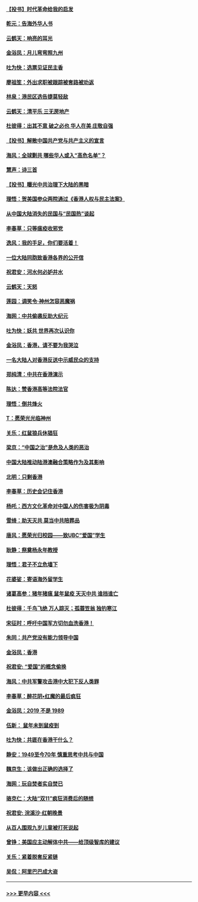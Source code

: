 #### [【投书】时代革命给我的启发](../pages/nsc993/n11684287.md?t=11280222) 
#### [乾元：告海外华人书](../pages/nsc993/n11684044.md?t=11280222) 
#### [云鹤天：响亮的耳光](../pages/nsc993/n11684254.md?t=11280222) 
#### [金浴凤：月儿弯弯照九州](../pages/nsc993/n11684231.md?t=11280222) 
#### [吐为快：选票见证民主香](../pages/nsc993/n11684206.md?t=11280222) 
#### [廖祖笙：外出求职被跟踪被套路被劝返](../pages/nsc993/n11683874.md?t=11280222) 
#### [林泉：港民区选告捷莫轻敌](../pages/nsc993/n11683930.md?t=11280222) 
#### [云鹤天：清平乐 三无房地产](../pages/nsc993/n11681521.md?t=11280222) 
#### [杜彼得：出其不意 破之必也 华人在美 庄敬自强](../pages/nsc993/n11679554.md?t=11280222) 
#### [【投书】解散中国共产党与共产主义的宣言](../pages/nsc993/n11679177.md?t=11280222) 
#### [海风：全球剿共 哪些华人或入“高危名单”？](../pages/nsc993/n11678617.md?t=11280222) 
#### [慧声：诗三首](../pages/nsc993/n11678848.md?t=11280222) 
#### [【投书】曝光中共治理下大陆的黑暗](../pages/nsc993/n11678674.md?t=11280222) 
#### [理悟：贺美国参众两院通过《香港人权与民主法案》](../pages/nsc993/n11678104.md?t=11280222) 
#### [从中国大陆消失的民国与“民国热”谈起](../pages/nsc993/n11678075.md?t=11280222) 
#### [李春草：只等瘟疫收邪党](../pages/nsc993/n11677308.md?t=11280222) 
#### [逸风：我的手足，你们要活着！](../pages/nsc993/n11676352.md?t=11280222) 
#### [一位大陆同胞致香港各界的公开信](../pages/nsc993/n11675761.md?t=11280222) 
#### [祝君安：河水何必妒井水](../pages/nsc993/n11675746.md?t=11280222) 
#### [云鹤天：天怒](../pages/nsc993/n11675718.md?t=11280222) 
#### [莲园：调笑令‧神州怎容恶魔祸](../pages/nsc993/n11675648.md?t=11280222) 
#### [海网：中共偷袭反助大纪元](../pages/nsc993/n11673515.md?t=11280222) 
#### [吐为快：妖共 世界再次认识你](../pages/nsc993/n11673506.md?t=11280222) 
#### [金浴凤：香港，请不要为我哭泣](../pages/nsc993/n11673248.md?t=11280222) 
#### [一名大陆人对香港反送中示威民众的支持](../pages/nsc993/n11672615.md?t=11280222) 
#### [郑纯清：中共在香港演示](../pages/nsc993/n11670539.md?t=11280222) 
#### [陈达：赞香港高等法院法官](../pages/nsc993/n11669542.md?t=11280222) 
#### [理悟：倒共烽火](../pages/nsc993/n11668844.md?t=11280222) 
#### [T：愿荣光光临神州](../pages/nsc993/n11668421.md?t=11280222) 
#### [关乐：红鼠狼兵休猖狂](../pages/nsc993/n11668378.md?t=11280222) 
#### [梁京：“中国之治”是危及人类的恶治](../pages/nsc993/n11668328.md?t=11280222) 
#### [中国大陆推动陆港澳融合策略作为及其影响](../pages/nsc993/n11668157.md?t=11280222) 
#### [北明：只剩香港](../pages/nsc993/n11668002.md?t=11280222) 
#### [李春草：历史会记住香港](../pages/nsc993/n11667927.md?t=11280222) 
#### [杨吒：西方文化革命对中国人的伤害极为阴毒](../pages/nsc993/n11664521.md?t=11280222) 
#### [雪绮：助天灭共 莫当中共陪葬品](../pages/nsc993/n11662650.md?t=11280222) 
#### [唐风：愿荣光归校园——致UBC“爱国”学生](../pages/nsc993/n11662194.md?t=11280222) 
#### [耿静：祭奠杨永年教授](../pages/nsc993/n11662514.md?t=11280222) 
#### [理悟：君子不立危墙下](../pages/nsc993/n11662172.md?t=11280222) 
#### [花婆娑：寄语海外留学生](../pages/nsc993/n11662121.md?t=11280222) 
#### [诸葛高参：猪年猪瘟 鼠年鼠疫 天灭中共 谁挡谁亡](../pages/nsc993/n11661980.md?t=11280222) 
#### [杜彼得：千鸟飞绝 万人踪灭；孤蓑笠翁 独钓寒江](../pages/nsc993/n11661170.md?t=11280222) 
#### [宋征时：呼吁中国军方切勿血洗香港！](../pages/nsc993/n11415318.md?t=11280222) 
#### [朱同：共产党没有能力领导中国](../pages/nsc993/n11660421.md?t=11280222) 
#### [金浴凤：香港](../pages/nsc993/n11660419.md?t=11280222) 
#### [祝君安: “爱国”的概念偷换](../pages/nsc993/n11659706.md?t=11280222) 
#### [海风：中共军警攻击港中大犯下反人类罪](../pages/nsc993/n11659632.md?t=11280222) 
#### [李春草：醉花阴•红魔的最后疯狂](../pages/nsc993/n11659287.md?t=11280222) 
#### [金浴凤：2019 不是 1989](../pages/nsc993/n11657663.md?t=11280222) 
#### [伍新： 鼠年未到鼠疫到](../pages/nsc993/n11655098.md?t=11280222) 
#### [吐为快：共匪在香港干什么？](../pages/nsc993/n11654891.md?t=11280222) 
#### [静安：1949至今70年 慎重思考中共与中国](../pages/nsc993/n11651244.md?t=11280222) 
#### [魏京生：该做出正确的选择了](../pages/nsc993/n11653084.md?t=11280222) 
#### [海网：玩自焚者实自焚已](../pages/nsc993/n11652423.md?t=11280222) 
#### [骆克仁：大陆“双11”疯狂消费后的随想](../pages/nsc993/n11652305.md?t=11280222) 
#### [祝君安: 浣溪沙·红朝晚景](../pages/nsc993/n11652258.md?t=11280222) 
#### [从百人围观九岁儿童被打死说起](../pages/nsc993/n11651030.md?t=11280222) 
#### [曾铮：美国应主动解体中共——给顶级智库的建议](../pages/nsc993/n11649888.md?t=11280222) 
#### [关乐：紧着脱套反紧链](../pages/nsc993/n11649069.md?t=11280222) 
#### [吴侃：阿里巴巴成大盗](../pages/nsc993/n11645523.md?t=11280222) 

----
#### [ >>> 更早内容 <<< ](../indexes/nsc993-earlier.md)
